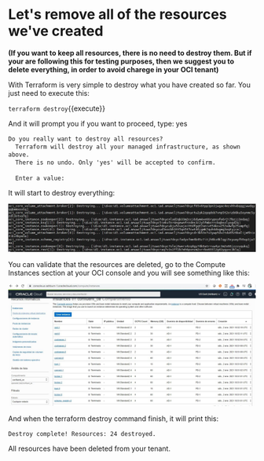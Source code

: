 # Let's remove all of the resources we've created

**(If you want to keep all resources, there is no need to destroy them. But if your are following this for testing purposes, then we suggest you to delete everything, in order to avoid charege in your OCI tenant)**

With Terraform is very simple to destroy what you have created so far. You just need to execute this:

`terraform destroy`{{execute}}

And it will prompt you if you want to proceed, type: yes

~~~~
Do you really want to destroy all resources?
  Terraform will destroy all your managed infrastructure, as shown above.
  There is no undo. Only 'yes' will be accepted to confirm.

  Enter a value:
~~~~

It will start to destroy everything:

![](assets/destroy11.jpg)


You can validate that the resources are deleted, go to the Compute Instances section at your OCI console and you will see something like this:

![](assets/destroy22.jpg)

And when the terraform destroy command finish, it will print this:

~~~~
Destroy complete! Resources: 24 destroyed.
~~~~

All resources have been deleted from your tenant.

